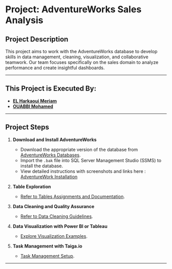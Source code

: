 # Project: AdventureWorks Sales Analysis 

## Project Description  
This project aims to work with the AdventureWorks database to develop skills in data management, cleaning, visualization, and collaborative teamwork. Our team focuses specifically on the sales domain to analyze performance and create insightful dashboards.  

---

## This Project is Executed By:  
- **[EL Harkaoui Meriam](https://github.com/mouabbi)**  
- **[OUABBI Mohamed](https://github.com/meriamelharkaoui)**  

---

## Project Steps  

1. **Download and Install AdventureWorks**  
   - Download the appropriate version of the database from [AdventureWorks Databases](https://learn.microsoft.com/en-us/sql/samples/adventureworks-install-configure).  
   - Import the `.bak` file into SQL Server Management Studio (SSMS) to install the database.  
   - View detailed instructions with screenshots and links here : [AdventureWork Installation](Documentation/AdventureWorksInstallation.md)

2. **Table Exploration**  
   - [Refer to Tables Assignments and Documentation](Documentation/TablesExploration.md).  

3. **Data Cleaning and Quality Assurance**  
   - [Refer to Data Cleaning Guidelines](Documentation/DataCleaning.md).  

4. **Data Visualization with Power BI or Tableau**  
   - [Explore Visualization Examples](Documentation/DataVisualization.md).  

5. **Task Management with Taiga.io**  
   - [Task Management Setup](Documentation/TaskManagement.md).  

---
